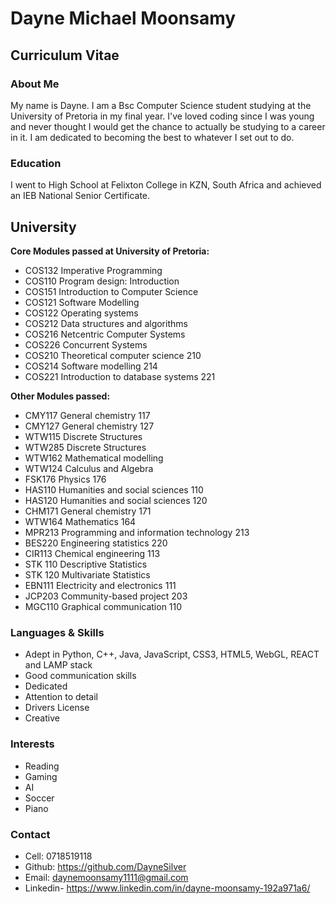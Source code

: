 # Dayne Michael Moonsamy
## Curriculum Vitae

### About Me
My name is Dayne. I am a Bsc Computer Science student studying at the University of Pretoria in my final year. I've loved coding since I was young and never thought I would get the chance to actually be studying to a career in it. I am dedicated to becoming the best to whatever I set out to do. 

### Education

I went to High School at Felixton College in KZN, South Africa and achieved an IEB National Senior Certificate.

## University
**Core Modules passed at University of Pretoria:**
- COS132 Imperative Programming
- COS110 Program design: Introduction
- COS151 Introduction to Computer Science
- COS121 Software Modelling
- COS122 Operating systems
- COS212 Data structures and algorithms
- COS216 Netcentric Computer Systems
- COS226 Concurrent Systems
- COS210 Theoretical computer science 210
- COS214 Software modelling 214
- COS221 Introduction to database systems 221

**Other Modules passed:** 
- CMY117 General chemistry 117
- CMY127 General chemistry 127
- WTW115 Discrete Structures
- WTW285 Discrete Structures
- WTW162 Mathematical modelling
- WTW124 Calculus and Algebra
- FSK176 Physics 176
- HAS110 Humanities and social sciences 110
- HAS120 Humanities and social sciences 120
- CHM171 General chemistry 171
- WTW164 Mathematics 164
- MPR213 Programming and information technology 213
- BES220 Engineering statistics 220
- CIR113 Chemical engineering 113
- STK 110 Descriptive Statistics
- STK 120 Multivariate Statistics
- EBN111 Electricity and electronics 111
- JCP203 Community-based project 203
- MGC110 Graphical communication 110



### Languages & Skills

- Adept in Python, C++, Java, JavaScript, CSS3, HTML5, WebGL, REACT and LAMP stack 
- Good communication skills
- Dedicated
- Attention to detail
- Drivers License
- Creative

### Interests

- Reading
- Gaming
- AI
- Soccer
- Piano

### Contact
- Cell: 0718519118
- Github: https://github.com/DayneSilver
- Email: daynemoonsamy1111@gmail.com
- Linkedin- https://www.linkedin.com/in/dayne-moonsamy-192a971a6/
